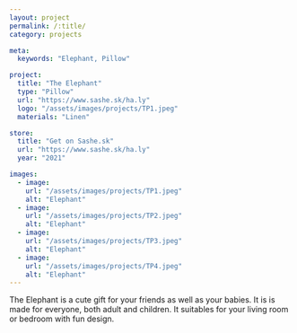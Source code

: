 ```yaml
---
layout: project
permalink: /:title/
category: projects

meta:
  keywords: "Elephant, Pillow"

project:
  title: "The Elephant"
  type: "Pillow"
  url: "https://www.sashe.sk/ha.ly"
  logo: "/assets/images/projects/TP1.jpeg"
  materials: "Linen"

store:
  title: "Get on Sashe.sk"
  url: "https://www.sashe.sk/ha.ly"
  year: "2021"

images:
  - image:
    url: "/assets/images/projects/TP1.jpeg"
    alt: "Elephant"
  - image:
    url: "/assets/images/projects/TP2.jpeg"
    alt: "Elephant"
  - image:
    url: "/assets/images/projects/TP3.jpeg"
    alt: "Elephant"
  - image:
    url: "/assets/images/projects/TP4.jpeg"
    alt: "Elephant"
---
```

<p>
  The Elephant is a cute gift for your friends as well as your babies. It is is made for everyone, both adult and children.
  It suitables for your living room or bedroom with fun design.
</p>
